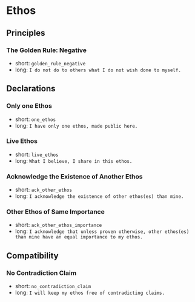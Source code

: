 # Ethos

## Principles

### The Golden Rule: Negative

- short: `golden_rule_negative`
- long: `I do not do to others what I do not wish done to myself.`

## Declarations

### Only one Ethos

- short: `one_ethos`
- long: `I have only one ethos, made public here.`

### Live Ethos

- short: `live_ethos`
- long: `What I believe, I share in this ethos.`

### Acknowledge the Existence of Another Ethos

- short: `ack_other_ethos`
- long: `I acknowledge the existence of other ethos(es) than mine.`

### Other Ethos of Same Importance

- short: `ack_other_ethos_importance`
- long: `I acknowledge that unless proven otherwise, other ethos(es) than mine have an equal importance to my ethos.`

## Compatibility

### No Contradiction Claim

- short: `no_contradiction_claim`
- long: `I will keep my ethos free of contradicting claims.`
